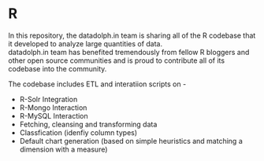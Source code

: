 R
=
In this repository, the datadolph.in team is sharing all of the R codebase that it developed to analyze large quantities of data.  
datadolph.in team has benefited tremendously from fellow R bloggers and other open source communities and is proud to contribute
all of its codebase into the community.

The codebase includes ETL and interatiion scripts on - 
- R-Solr Integration
- R-Mongo Interaction
- R-MySQL Interaction
- Fetching, cleansing and transforming data 
- Classfication (idenfiy column types)
- Default chart generation (based on simple heuristics and matching a dimension with a measure) 
